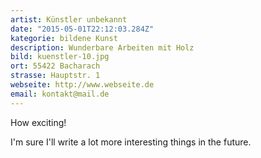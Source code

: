 ```yaml
---
artist: Künstler unbekannt
date: "2015-05-01T22:12:03.284Z"
kategorie: bildene Kunst
description: Wunderbare Arbeiten mit Holz
bild: kuenstler-10.jpg
ort: 55422 Bacharach
strasse: Hauptstr. 1
webseite: http://www.webseite.de
email: kontakt@mail.de
---
```


How exciting!

I'm sure I'll write a lot more interesting things in the future.



